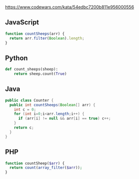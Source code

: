 https://www.codewars.com/kata/54edbc7200b811e956000556

## JavaScript
```js
function countSheeps(arr) {
  return arr.filter(Boolean).length;
}
```

## Python
```python
def count_sheeps(sheep):
    return sheep.count(True)
```

## Java
```java
public class Counter {
  public int countSheeps(Boolean[] arr) {
    int c = 0;
    for (int i=0;i<arr.length;i++) {
      if (arr[i] != null && arr[i] == true) c++;
    }
    return c;
  }
}
```

## PHP
```php
function countSheep($arr) {
  return count(array_filter($arr));
}
```